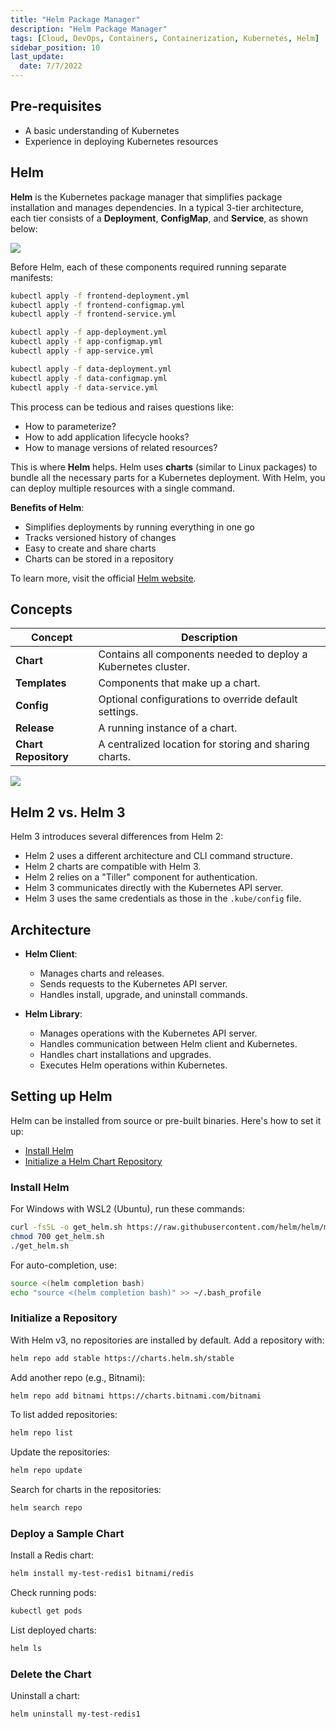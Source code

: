 ```yaml
---
title: "Helm Package Manager"
description: "Helm Package Manager"
tags: [Cloud, DevOps, Containers, Containerization, Kubernetes, Helm]
sidebar_position: 10
last_update:
  date: 7/7/2022
---
```


## Pre-requisites 

- A basic understanding of Kubernetes
- Experience in deploying Kubernetes resources 

## Helm 

**Helm** is the Kubernetes package manager that simplifies package installation and manages dependencies. In a typical 3-tier architecture, each tier consists of a **Deployment**, **ConfigMap**, and **Service**, as shown below:

<div class='img-center'>

![](/img/docs/helm-typical-3tier-arch.png)

</div>

Before Helm, each of these components required running separate manifests:  

```bash
kubectl apply -f frontend-deployment.yml 
kubectl apply -f frontend-configmap.yml 
kubectl apply -f frontend-service.yml 

kubectl apply -f app-deployment.yml 
kubectl apply -f app-configmap.yml 
kubectl apply -f app-service.yml 

kubectl apply -f data-deployment.yml 
kubectl apply -f data-configmap.yml 
kubectl apply -f data-service.yml
```

This process can be tedious and raises questions like:

- How to parameterize?
- How to add application lifecycle hooks?
- How to manage versions of related resources?

This is where **Helm** helps. Helm uses **charts** (similar to Linux packages) to bundle all the necessary parts for a Kubernetes deployment. With Helm, you can deploy multiple resources with a single command.

**Benefits of Helm**:

- Simplifies deployments by running everything in one go
- Tracks versioned history of changes
- Easy to create and share charts
- Charts can be stored in a repository

To learn more, visit the official [Helm website](https://helm.sh/).

## Concepts 

| **Concept**         | **Description**                                         |  
|---------------------|---------------------------------------------------------|  
| **Chart**           | Contains all components needed to deploy a Kubernetes cluster. |  
| **Templates**       | Components that make up a chart.                       |  
| **Config**          | Optional configurations to override default settings.   |  
| **Release**         | A running instance of a chart.                         |  
| **Chart Repository**| A centralized location for storing and sharing charts.  |

<div class='img-center'>

![](/img/docs/helm-workflow.png)  

</div>


## Helm 2 vs. Helm 3 

Helm 3 introduces several differences from Helm 2:

- Helm 2 uses a different architecture and CLI command structure.
- Helm 2 charts are compatible with Helm 3.
- Helm 2 relies on a "Tiller" component for authentication.
- Helm 3 communicates directly with the Kubernetes API server.
- Helm 3 uses the same credentials as those in the `.kube/config` file.

## Architecture 

- **Helm Client**: 
  - Manages charts and releases.  
  - Sends requests to the Kubernetes API server.  
  - Handles install, upgrade, and uninstall commands.  

- **Helm Library**: 
  - Manages operations with the Kubernetes API server.  
  - Handles communication between Helm client and Kubernetes.  
  - Handles chart installations and upgrades.  
  - Executes Helm operations within Kubernetes.  

## Setting up Helm 

Helm can be installed from source or pre-built binaries. Here's how to set it up:

- [Install Helm](https://helm.sh/docs/intro/install/)
- [Initialize a Helm Chart Repository](https://helm.sh/docs/intro/quickstart/#initialize-a-helm-chart-repository)


### Install Helm 

For Windows with WSL2 (Ubuntu), run these commands:

```bash
curl -fsSL -o get_helm.sh https://raw.githubusercontent.com/helm/helm/main/scripts/get-helm-3
chmod 700 get_helm.sh
./get_helm.sh
```

For auto-completion, use:

```bash
source <(helm completion bash)
echo "source <(helm completion bash)" >> ~/.bash_profile
```


### Initialize a Repository

With Helm v3, no repositories are installed by default. Add a repository with:

```bash
helm repo add stable https://charts.helm.sh/stable
```

Add another repo (e.g., Bitnami):

```bash
helm repo add bitnami https://charts.bitnami.com/bitnami
```

To list added repositories:

```bash
helm repo list
```

Update the repositories:

```bash
helm repo update
```

Search for charts in the repositories:

```bash
helm search repo
```

### Deploy a Sample Chart 

Install a Redis chart:

```bash
helm install my-test-redis1 bitnami/redis
```

Check running pods:

```bash
kubectl get pods
```

List deployed charts:

```bash
helm ls
```

### Delete the Chart 

Uninstall a chart:

```bash
helm uninstall my-test-redis1
```